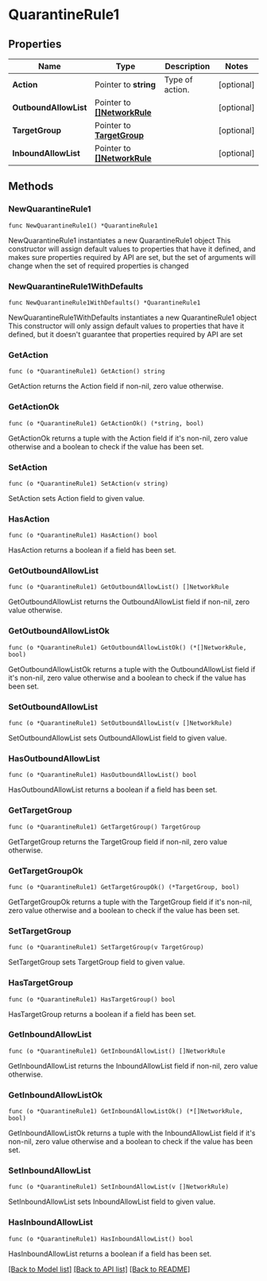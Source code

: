 # QuarantineRule1

## Properties

Name | Type | Description | Notes
------------ | ------------- | ------------- | -------------
**Action** | Pointer to **string** | Type of action. | [optional] 
**OutboundAllowList** | Pointer to [**[]NetworkRule**](NetworkRule.md) |  | [optional] 
**TargetGroup** | Pointer to [**TargetGroup**](TargetGroup.md) |  | [optional] 
**InboundAllowList** | Pointer to [**[]NetworkRule**](NetworkRule.md) |  | [optional] 

## Methods

### NewQuarantineRule1

`func NewQuarantineRule1() *QuarantineRule1`

NewQuarantineRule1 instantiates a new QuarantineRule1 object
This constructor will assign default values to properties that have it defined,
and makes sure properties required by API are set, but the set of arguments
will change when the set of required properties is changed

### NewQuarantineRule1WithDefaults

`func NewQuarantineRule1WithDefaults() *QuarantineRule1`

NewQuarantineRule1WithDefaults instantiates a new QuarantineRule1 object
This constructor will only assign default values to properties that have it defined,
but it doesn't guarantee that properties required by API are set

### GetAction

`func (o *QuarantineRule1) GetAction() string`

GetAction returns the Action field if non-nil, zero value otherwise.

### GetActionOk

`func (o *QuarantineRule1) GetActionOk() (*string, bool)`

GetActionOk returns a tuple with the Action field if it's non-nil, zero value otherwise
and a boolean to check if the value has been set.

### SetAction

`func (o *QuarantineRule1) SetAction(v string)`

SetAction sets Action field to given value.

### HasAction

`func (o *QuarantineRule1) HasAction() bool`

HasAction returns a boolean if a field has been set.

### GetOutboundAllowList

`func (o *QuarantineRule1) GetOutboundAllowList() []NetworkRule`

GetOutboundAllowList returns the OutboundAllowList field if non-nil, zero value otherwise.

### GetOutboundAllowListOk

`func (o *QuarantineRule1) GetOutboundAllowListOk() (*[]NetworkRule, bool)`

GetOutboundAllowListOk returns a tuple with the OutboundAllowList field if it's non-nil, zero value otherwise
and a boolean to check if the value has been set.

### SetOutboundAllowList

`func (o *QuarantineRule1) SetOutboundAllowList(v []NetworkRule)`

SetOutboundAllowList sets OutboundAllowList field to given value.

### HasOutboundAllowList

`func (o *QuarantineRule1) HasOutboundAllowList() bool`

HasOutboundAllowList returns a boolean if a field has been set.

### GetTargetGroup

`func (o *QuarantineRule1) GetTargetGroup() TargetGroup`

GetTargetGroup returns the TargetGroup field if non-nil, zero value otherwise.

### GetTargetGroupOk

`func (o *QuarantineRule1) GetTargetGroupOk() (*TargetGroup, bool)`

GetTargetGroupOk returns a tuple with the TargetGroup field if it's non-nil, zero value otherwise
and a boolean to check if the value has been set.

### SetTargetGroup

`func (o *QuarantineRule1) SetTargetGroup(v TargetGroup)`

SetTargetGroup sets TargetGroup field to given value.

### HasTargetGroup

`func (o *QuarantineRule1) HasTargetGroup() bool`

HasTargetGroup returns a boolean if a field has been set.

### GetInboundAllowList

`func (o *QuarantineRule1) GetInboundAllowList() []NetworkRule`

GetInboundAllowList returns the InboundAllowList field if non-nil, zero value otherwise.

### GetInboundAllowListOk

`func (o *QuarantineRule1) GetInboundAllowListOk() (*[]NetworkRule, bool)`

GetInboundAllowListOk returns a tuple with the InboundAllowList field if it's non-nil, zero value otherwise
and a boolean to check if the value has been set.

### SetInboundAllowList

`func (o *QuarantineRule1) SetInboundAllowList(v []NetworkRule)`

SetInboundAllowList sets InboundAllowList field to given value.

### HasInboundAllowList

`func (o *QuarantineRule1) HasInboundAllowList() bool`

HasInboundAllowList returns a boolean if a field has been set.


[[Back to Model list]](../README.md#documentation-for-models) [[Back to API list]](../README.md#documentation-for-api-endpoints) [[Back to README]](../README.md)


